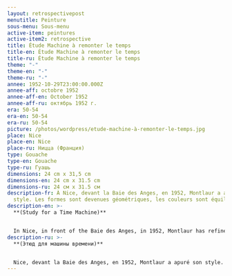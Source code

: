 ```yaml
---
layout: retrospectivepost
menutitle: Peinture
sous-menu: Sous-menu
active-item: peintures
active-item2: retrospective
title: Étude Machine à remonter le temps
title-en: Étude Machine à remonter le temps
title-ru: Étude Machine à remonter le temps
theme: "-"
theme-en: "-"
theme-ru: "-"
annee: 1952-10-29T23:00:00.000Z
annee-aff: octobre 1952
annee-aff-en: October 1952
annee-aff-ru: октябрь 1952 г.
era: 50-54
era-en: 50-54
era-ru: 50-54
picture: /photos/wordpress/etude-machine-à-remonter-le-temps.jpg
place: Nice
place-en: Nice
place-ru: Ницца (Франция)
type: Gouache
type-en: Gouache
type-ru: Гуашь
dimensions: 24 cm x 31,5 cm
dimensions-en: 24 cm x 31.5 cm
dimensions-ru: 24 см x 31.5 см
description-fr: À Nice, devant la Baie des Anges, en 1952, Montlaur a apuré son
  style. Les formes sont devenues géométriques, les couleurs sont équilibrées.
description-en: >-
  **(Study for a Time Machine)**


  In Nice, in front of the Baie des Anges, in 1952, Montlaur has refined his style. Shapes have become geometric and colors are balanced.
description-ru: >-
  **(Этюд для машины времени)**


  Nice, devant la Baie des Anges, en 1952, Montlaur a apuré son style. Les formes sont devenues géométriques, les couleurs sont équilibrées.
---
```

